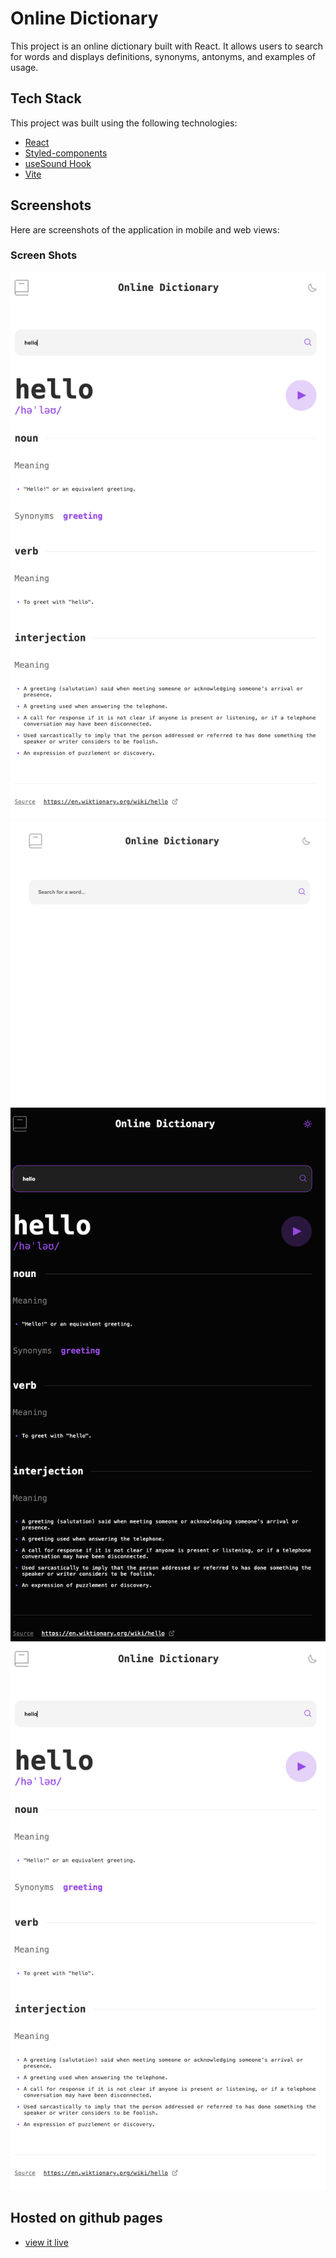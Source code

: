 # Online Dictionary

This project is an online dictionary built with React. It allows users to search for words and displays definitions, synonyms, antonyms, and examples of usage.

## Tech Stack

This project was built using the following technologies:

- [React](https://reactjs.org/)
- [Styled-components](https://styled-components.com/)
- [useSound Hook](https://www.npmjs.com/package/use-sound)
- [Vite](https://vitejs.dev/)

## Screenshots

Here are screenshots of the application in mobile and web views:

### Screen Shots

![](src/assets/images/mobile%20light.png)
![](src/assets/images/moible%20dark.png)
![](src/assets/images/web%20dark.png)
![](src/assets/images/mobile%20light.png)

## Hosted on github pages

- [view it live](https://stefanpougatchev.github.io/dictionary-web-app)
